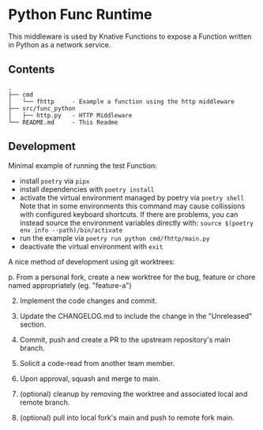 # Python Func Runtime

This middleware is used by Knative Functions to expose a Function written in
Python as a network service.

## Contents
```
.
├── cmd
│   └── fhttp     - Example a function using the http middleware
├── src/func_python
│   ├── http.py   - HTTP Middleware
└── README.md     - This Readme
```

## Development

Minimal example of running the test Function:

- install `poetry` via `pipx`
- install dependencies with `poetry install`
- activate the virtual environment managed by poetry via `poetry shell`
  Note that in some environments this command may cause collissions with
  configured keyboard shortcuts.  If there are problems, you can instead
  source the environment variables directly with:
  `source $(poetry env info --path)/bin/activate`
- run the example via `poetry run python cmd/fhttp/main.py`
- deactivate the virtual environment with `exit`


A nice method of development using git worktrees:

p. From a personal fork, create a new worktree for the bug, feature or chore
   named appropriately (eg. "feature-a")

2. Implement the code changes and commit.

3. Update the CHANGELOG.md to include the change in the "Unreleased" section.

4. Commit, push and create a PR to the upstream repository's main branch.

5. Solicit a code-read from another team member.

6. Upon approval, squash and merge to main.

7. (optional) cleanup by removing the worktree and associated local and remote
   branch.

8. (optional) pull into local fork's main and push to remote fork main.

